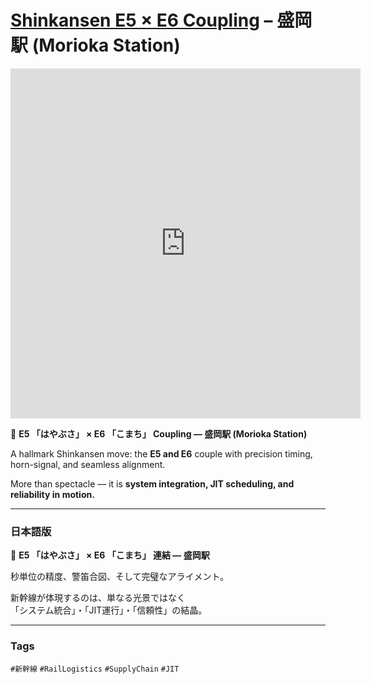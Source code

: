 # [Shinkansen E5 × E6 Coupling](https://www.jreast.co.jp/press/2024/20240926_ho02.pdf) – 盛岡駅 (Morioka Station)

<iframe src="https://www.youtube.com/embed/pn5hOUS1Cpc" 
        width="560" height="560" 
        style="aspect-ratio: 9/16;" 
        frameborder="0" allowfullscreen>
</iframe>


🚄 **E5 「はやぶさ」 × E6 「こまち」 Coupling — 盛岡駅 (Morioka Station)**  

A hallmark Shinkansen move: the **E5 and E6** couple with precision timing, horn-signal, and seamless alignment.  

More than spectacle — it is **system integration, JIT scheduling, and reliability in motion.**

---

### 日本語版  

🚄 **E5 「はやぶさ」 × E6 「こまち」 連結 — 盛岡駅**  

秒単位の精度、警笛合図、そして完璧なアライメント。  

新幹線が体現するのは、単なる光景ではなく  
「システム統合」・「JIT運行」・「信頼性」の結晶。  

---

### Tags  
`#新幹線` `#RailLogistics` `#SupplyChain` `#JIT`
